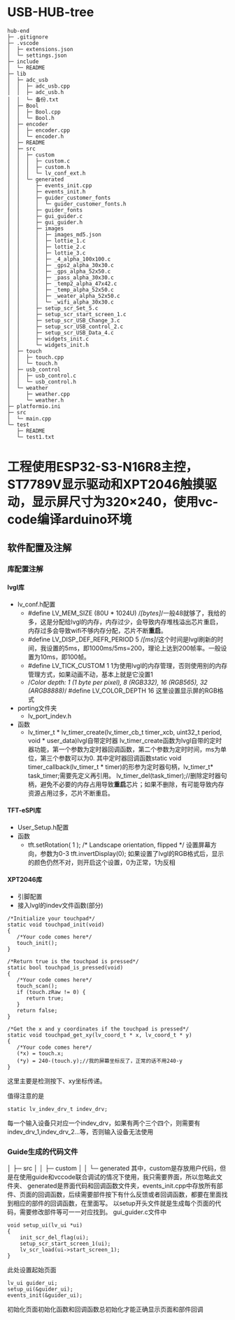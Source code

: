 # USB-HUB-tree
```
hub-end
├─ .gitignore
├─ .vscode
│  ├─ extensions.json
│  └─ settings.json
├─ include
│  └─ README
├─ lib
│  ├─ adc_usb
│  │  ├─ adc_usb.cpp
│  │  ├─ adc_usb.h
│  │  └─ 备份.txt
│  ├─ Bool
│  │  ├─ Bool.cpp
│  │  └─ Bool.h
│  ├─ encoder
│  │  ├─ encoder.cpp
│  │  └─ encoder.h
│  ├─ README
│  ├─ src
│  │  ├─ custom
│  │  │  ├─ custom.c
│  │  │  ├─ custom.h
│  │  │  └─ lv_conf_ext.h
│  │  └─ generated
│  │     ├─ events_init.cpp
│  │     ├─ events_init.h
│  │     ├─ guider_customer_fonts
│  │     │  └─ guider_customer_fonts.h
│  │     ├─ guider_fonts
│  │     ├─ gui_guider.c
│  │     ├─ gui_guider.h
│  │     ├─ images
│  │     │  ├─ images_md5.json
│  │     │  ├─ lottie_1.c
│  │     │  ├─ lottie_2.c
│  │     │  ├─ lottie_3.c
│  │     │  ├─ _4_alpha_100x100.c
│  │     │  ├─ _gps2_alpha_30x30.c
│  │     │  ├─ _gps_alpha_52x50.c
│  │     │  ├─ _pass_alpha_30x30.c
│  │     │  ├─ _temp2_alpha_47x42.c
│  │     │  ├─ _temp_alpha_52x50.c
│  │     │  ├─ _weater_alpha_52x50.c
│  │     │  └─ _wifi_alpha_30x30.c
│  │     ├─ setup_scr_Set_5.c
│  │     ├─ setup_scr_start_screen_1.c
│  │     ├─ setup_scr_USB_Change_3.c
│  │     ├─ setup_scr_USB_control_2.c
│  │     ├─ setup_scr_USB_Data_4.c
│  │     ├─ widgets_init.c
│  │     └─ widgets_init.h
│  ├─ touch
│  │  ├─ touch.cpp
│  │  └─ touch.h
│  ├─ usb_control
│  │  ├─ usb_control.c
│  │  └─ usb_control.h
│  └─ weather
│     ├─ weather.cpp
│     └─ weather.h
├─ platformio.ini
├─ src
│  └─ main.cpp
└─ test
   ├─ README
   └─ test1.txt

```
# 工程使用ESP32-S3-N16R8主控，ST7789V显示驱动和XPT2046触摸驱动，显示屏尺寸为320×240，使用vc-code编译arduino环境
## 软件配置及注解
### 库配置注解
#### lvgl库
- lv_conf.h配置
   - #define LV_MEM_SIZE (80U * 1024U)          /*[bytes]*/一般48就够了，我给的多，这是分配给lvgl的内存，内存过少，会导致内存堆栈溢出芯片重启，内存过多会导致wifi不够内存分配，芯片不断**重启**。
   - #define LV_DISP_DEF_REFR_PERIOD 5      /*[ms]*/这个时间是lvgl刷新的时间，我设置的5ms，即1000ms/5ms=200，理论上达到200帧率。一般设置为10ms，即100帧。
   - #define LV_TICK_CUSTOM 1   1为使用lvgl的内存管理，否则使用别的内存管理方式，如果动画不动，基本上就是它没置1
   - /*Color depth: 1 (1 byte per pixel), 8 (RGB332), 16 (RGB565), 32 (ARGB8888)*/
      #define LV_COLOR_DEPTH 16  这里设置显示屏的RGB格式
- porting文件夹
   - lv_port_indev.h
- 函数
   - lv_timer_t * lv_timer_create(lv_timer_cb_t timer_xcb, uint32_t period, void * user_data)lvgl自带定时器
   lv_timer_create函数为lvgl自带的定时器功能，第一个参数为定时器回调函数，第二个参数为定时时间，ms为单位，第三个参数可以为0.
   其中定时器回调函数static void timer_callback(lv_timer_t * timer)的形参为定时器句柄，lv_timer_t* task_timer;需要先定义再引用。
   lv_timer_del(task_timer);//删除定时器句柄，避免不必要的内存占用导致**重启**芯片；如果不删除，有可能导致内存资源占用过多，芯片不断重启。
#### TFT-eSPI库
   - User_Setup.h配置
   - 函数
      -    tft.setRotation( 1 ); /* Landscape orientation, flipped */  设置屏幕方向，参数为0-3
           tft.invertDisplay(0);   如果设置了lvgl的RGB格式后，显示的颜色仍然不对，则开启这个设置，0为正常，1为反相
#### XPT2046库
   - 引脚配置
   - 接入lvgl的indev文件函数(部分)
   ``` 
   /*Initialize your touchpad*/
   static void touchpad_init(void)
   {
      /*Your code comes here*/
      touch_init();
   }

   /*Return true is the touchpad is pressed*/
   static bool touchpad_is_pressed(void)
   {
      /*Your code comes here*/
      touch_scan();
      if (touch.zRaw != 0) {
         return true;
      }
      return false;
   }

   /*Get the x and y coordinates if the touchpad is pressed*/
   static void touchpad_get_xy(lv_coord_t * x, lv_coord_t * y)
   {
      /*Your code comes here*/
      (*x) = touch.x;
      (*y) = 240-(touch.y);//我的屏幕坐标反了，正常的话不用240-y
   }
   ```
   这里主要是检测按下、xy坐标传递。

   值得注意的是
   ```
   static lv_indev_drv_t indev_drv;
   ```
   每一个输入设备只对应一个indev_drv，如果有两个三个四个，则需要有indev_drv_1,indev_drv_2...等，否则输入设备无法使用

### Guide生成的代码文件
│  ├─ src
│  │  ├─ custom
│  │  └─ generated
其中，custom是存放用户代码，但是在使用guide和vccode联合调试的情况下使用，我只需要界面，所以忽略此文件夹、
generated是界面代码和回调函数文件夹，events_init.cpp中存放所有部件、页面的回调函数，后续需要部件按下有什么反馈或者回调函数，都要在里面找到相应的部件的回调函数，在里面写。
以setup开头文件就是生成每个页面的代码，需要修改部件等可一一对应找到。
gui_guider.c文件中
```
void setup_ui(lv_ui *ui)
{
	init_scr_del_flag(ui);
	setup_scr_start_screen_1(ui);
	lv_scr_load(ui->start_screen_1);
}
```
此处设置起始页面
```
lv_ui guider_ui;
setup_ui(&guider_ui);
events_init(&guider_ui);
```
初始化页面初始化函数和回调函数总初始化才能正确显示页面和部件回调
